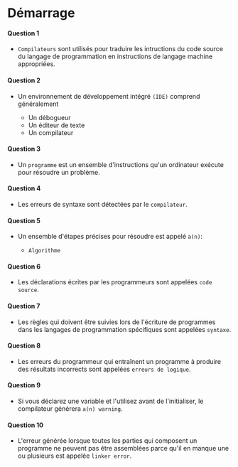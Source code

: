 # Démarrage



#### Question 1

+ `Compilateurs` sont utilisés pour traduire les intructions du code source du langage de programmation en instructions de langage machine appropriées.

#### Question 2

+ Un environnement de développement intégré `(IDE)` comprend généralement

  + Un débogueur
  + Un éditeur de texte
  + Un compilateur

#### Question 3

+ Un `programme` est un ensemble d'instructions qu'un ordinateur exécute pour résoudre un problème.

#### Question 4

+ Les erreurs de syntaxe sont détectées par le `compilateur`.

#### Question 5

+ Un ensemble d'étapes précises pour résoudre est appelé `a(n)`:

  + `Algorithme`

#### Question 6

+ Les déclarations écrites par les programmeurs sont appelées `code source`.

#### Question 7

+ Les règles qui doivent être suivies lors de l'écriture de programmes dans les langages de programmation spécifiques sont appelées `syntaxe`.


#### Question 8

+ Les erreurs du programmeur qui entraînent un programme à produire des résultats incorrects sont appelées `erreurs de logique`.

#### Question 9

+ Si vous déclarez une variable et l'utilisez avant de l'initialiser, le compilateur générera `a(n) warning`.

#### Question 10

+ L'erreur générée lorsque toutes les parties qui composent un programme ne peuvent pas être assemblées parce qu'il en manque une ou plusieurs est appelée `linker error`.



